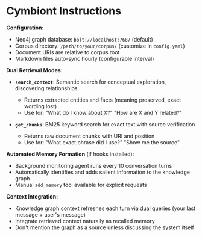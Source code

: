# Cymbiont Instructions

**Configuration:**
- Neo4j graph database: `bolt://localhost:7687` (default)
- Corpus directory: `/path/to/your/corpus/` (customize in `config.yaml`)
- Document URIs are relative to corpus root
- Markdown files auto-sync hourly (configurable interval)

**Dual Retrieval Modes:**
- **`search_context`**: Semantic search for conceptual exploration, discovering relationships
  - Returns extracted entities and facts (meaning preserved, exact wording lost)
  - Use for: "What do I know about X?" "How are X and Y related?"

- **`get_chunks`**: BM25 keyword search for exact text with source verification
  - Returns raw document chunks with URI and position
  - Use for: "What exact phrase did I use?" "Show me the source"

**Automated Memory Formation** (if hooks installed):
- Background monitoring agent runs every 10 conversation turns
- Automatically identifies and adds salient information to the knowledge graph
- Manual `add_memory` tool available for explicit requests

**Context Integration:**
- Knowledge graph context refreshes each turn via dual queries (your last message + user's message)
- Integrate retrieved context naturally as recalled memory
- Don't mention the graph as a source unless discussing the system itself
